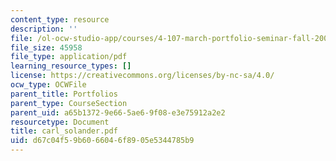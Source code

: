 ```yaml
---
content_type: resource
description: ''
file: /ol-ocw-studio-app/courses/4-107-march-portfolio-seminar-fall-2003/d67c04f59b6066046f8905e5344785b9_carl_solander.pdf
file_size: 45958
file_type: application/pdf
learning_resource_types: []
license: https://creativecommons.org/licenses/by-nc-sa/4.0/
ocw_type: OCWFile
parent_title: Portfolios
parent_type: CourseSection
parent_uid: a65b1372-9e66-5ae6-9f08-e3e75912a2e2
resourcetype: Document
title: carl_solander.pdf
uid: d67c04f5-9b60-6604-6f89-05e5344785b9
---
```

